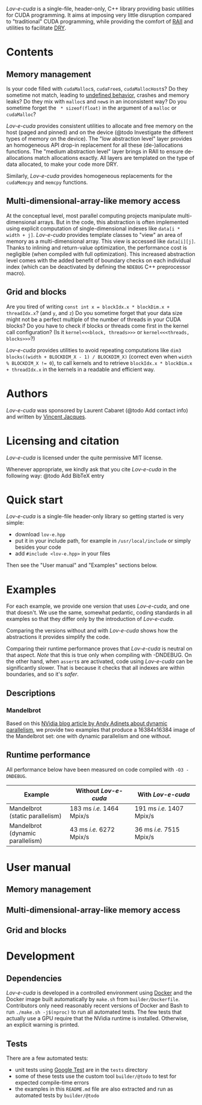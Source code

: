<!-- Copyright 2022 Vincent Jacques -->
<!-- Copyright 2022 Laurent Cabaret -->

*Lov-e-cuda* is a single-file, header-only, C++ library providing basic utilities for CUDA programming.
It aims at imposing very little disruption compared to "traditional" CUDA programming,
while providing the comfort of [RAII](https://en.wikipedia.org/wiki/Resource_acquisition_is_initialization)
and utilities to facilitate [DRY](https://en.wikipedia.org/wiki/Don%27t_repeat_yourself).

# Contents

<!-- @todo Add section about error checking -->
<!-- @todo What about using the type checker to ensure Device pointers are never dereferenced on the Host and reciprocally? -->

## Memory management

Is your code filled with `cudaMalloc`s, `cudaFree`s, `cudaMallocHost`s?
Do they sometime not match, leading to [undefined behavior](), crashes and memory leaks?
Do they mix with `malloc`s and `new`s in an inconsistent way?
Do you sometime forget the ` * sizeof(float)` in the argument of a `malloc` or `cudaMalloc`?

*Lov-e-cuda* provides consistent utilities to allocate and free memory on the host (paged and pinned) and on the device (@todo Investigate the different types of memory on the device).
The "low abstraction level" layer provides an homogeneous API drop-in replacement for all these (de-)allocations functions.
The "medium abstraction level" layer brings in RAII to ensure de-allocations match allocations exactly.
All layers are templated on the type of data allocated, to make your code more DRY.

Similarly, *Lov-e-cuda* provides homogeneous replacements for the `cudaMemcpy` and `memcpy` functions.

## Multi-dimensional-array-like memory access

At the conceptual level, most parallel computing projects manipulate multi-dimensional arrays.
But in the code, this abstraction is often implemented using explicit computation of single-dimensional indexes like `data[i * width + j]`.
*Lov-e-cuda* provides template classes to "view" an area of memory as a multi-dimensional array.
This view is accessed like `data[i][j]`.
Thanks to inlining and return-value optimization, the performance cost is negligible (when compiled with full optimization).
This increased abstraction level comes with the added benefit of boundary checks on each individual index (which can be deactivated by defining the `NDEBUG` C++ preprocessor macro).

## Grid and blocks

Are you tired of writing `const int x = blockIdx.x * blockDim.x + threadIdx.x`? (and `y`, and `z`)
Do you sometime forget that your data size might not be a perfect multiple of the number of threads in your CUDA blocks?
Do you have to check if blocks or threads come first in the kernel call configuration? (Is it `kernel<<<block, threads>>>` or `kernel<<<threads, blocks>>>`?)

*Lov-e-cuda* provides utilities to avoid repeating computations like `dim3 blocks((width + BLOCKDIM_X - 1) / BLOCKDIM_X)` (correct even when `width % BLOCKDIM_X != 0`), to call kernels and to retrieve `blockIdx.x * blockDim.x + threadIdx.x` in the kernels in a readable and efficient way.

# Authors

*Lov-e-cuda* was sponsored by Laurent Cabaret (@todo Add contact info) and written by [Vincent Jacques](https://vincent-jacques.net).

# Licensing and citation

*Lov-e-cuda* is licensed under the quite permissive MIT license.

Whenever appropriate, we kindly ask that you cite *Lov-e-cuda* in the following way: @todo Add BibTeX entry

# Quick start

*Lov-e-cuda* is a single-file header-only library so getting started is very simple:
- download `lov-e.hpp`
- put it in your include path, for example in `/usr/local/include` or simply besides your code
- add `#include <lov-e.hpp>` in your files

Then see the "User manual" and "Examples" sections below.

# Examples

For each example, we provide one version that uses *Lov-e-cuda*, and one that doesn't.
We use the same, somewhat pedantic, coding standards in all examples so that they differ only by the introduction of *Lov-e-cuda*.

Comparing the versions without and with *Lov-e-cuda* shows how the abstractions it provides simplify the code.

Comparing their runtime performance proves that *Lov-e-cuda* is neutral on that aspect.
*Note* that this is true only when compiling with -DNDEBUG.
On the other hand, when `assert`s are activated, code using *Lov-e-cuda* can be significantly slower.
That is because it checks that all indexes are within boundaries, and so it's *safer*.

## Descriptions

### Mandelbrot

Based on this [NVidia blog article by Andy Adinets about dynamic parallelism](https://developer.nvidia.com/blog/introduction-cuda-dynamic-parallelism/), we provide two examples that produce a 16384x16384 image of the Mandelbrot set: one with dynamic parallelism and one without.

## Runtime performance

All performance below have been measured on code compiled with `-O3 -DNDEBUG`.

<!-- BEGIN GENERATED SECTION: examples-performance-table -->
| Example | Without *Lov-e-cuda* | With *Lov-e-cuda* |
| --- | --- | --- |
| Mandelbrot<br>(static parallelism) | 183 ms *i.e.* 1464 Mpix/s | 191 ms *i.e.* 1407 Mpix/s |
| Mandelbrot<br>(dynamic parallelism) | 43 ms *i.e.* 6272 Mpix/s | 36 ms *i.e.* 7515 Mpix/s |
<!-- END GENERATED SECTION: examples-performance-table -->

# User manual

## Memory management

## Multi-dimensional-array-like memory access

<!-- @todo Document that indexes and sizes are in order sN -> ... -> s1 -> s0
(To ensure that the right-most index is always i0. Useful when doing b = a[i1]; c = b[i0]) -->

## Grid and blocks

# Development

## Dependencies

*Lov-e-cuda* is developed in a controlled environment using [Docker](https://www.docker.com/) and the Docker image built automatically by `make.sh` from `builder/Dockerfile`.
Contributors only need reasonably recent versions of Docker and Bash to run `./make.sh -j$(nproc)` to run all automated tests.
The few tests that actually use a GPU require that the NVidia runtime is installed. Otherwise, an explicit warning is printed.

## Tests

There are a few automated tests:

- unit tests using [Google Test](https://google.github.io/googletest/) are in the `tests` directory
- some of these tests use the custom tool `builder/@todo` to test for expected compile-time errors
- the examples in this `README.md` file are also extracted and run as automated tests by `builder/@todo`
